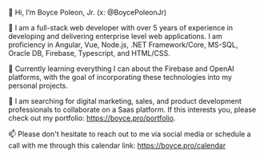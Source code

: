 👋 Hi, I’m Boyce Poleon, Jr. (x: @BoycePoleonJr)

👀 I am a full-stack web developer with over 5 years of experience in developing and delivering enterprise level web applications. I am proficiency in Angular, Vue, Node.js, .NET Framework/Core, MS-SQL, Oracle DB, Firebase, Typescript, and HTML/CSS.

🌱 Currently learning everything I can about the Firebase and OpenAI platforms, with the goal of incorporating these technologies into my personal projects.

💞️ I am searching for digital marketing, sales, and product development professionals to collaborate on a Saas platform. If this interests you, please check out my portfolio: https://boyce.pro/portfolio.

📫 Please don't hesitate to reach out to me via social media or schedule a call with me through this calendar link: https://boyce.pro/calendar
